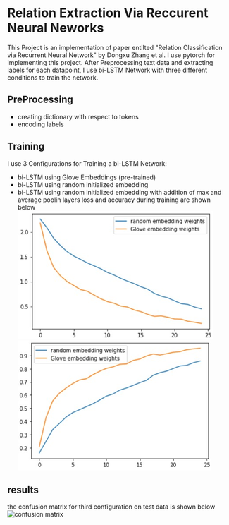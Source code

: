 # Relation Extraction Via Reccurent Neural Neworks

This Project is an implementation of paper entilted "Relation Classification via Recurrent Neural Network" by Dongxu Zhang et al.
I use pytorch for implementing this project. After Preprocessing text data and extracting labels for each datapoint, I use bi-LSTM Network with three different conditions to train the network.

## PreProcessing
- creating dictionary with respect to tokens
- encoding labels

## Training
I use 3 Configurations for Training a bi-LSTM Network:
- bi-LSTM using Glove Embeddings (pre-trained)
- bi-LSTM using random initialized embedding
- bi-LSTM using random initialized embedding with addition of max and average poolin layers
loss and accuracy during training are shown below
![loss during training](loss.jpg "loss")
![accuracy during training](accuracy.jpg "accuracy")


## results
the confusion matrix for third configuration on test data is shown below
![confusion matrix](/confusion_matrix.jpg "confusion matrix")
